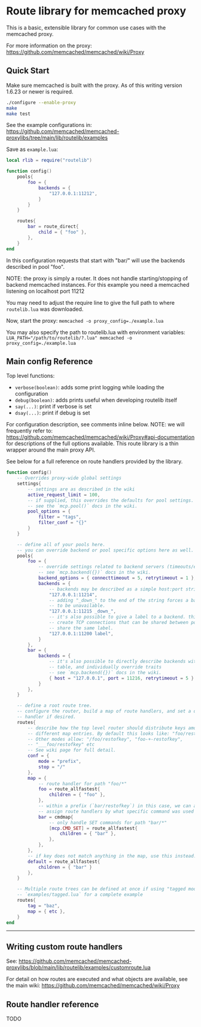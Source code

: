 # Route library for memcached proxy

This is a basic, extensible library for common use cases with the memcached
proxy.

For more information on the proxy: https://github.com/memcached/memcached/wiki/Proxy

## Quick Start

Make sure memcached is built with the proxy. As of this writing version 1.6.23
or newer is required.

```sh
./configure --enable-proxy
make
make test
```

See the example configurations in: https://github.com/memcached/memcached-proxylibs/tree/main/lib/routelib/examples

Save as `example.lua`:
```lua
local rlib = require("routelib")

function config()
    pools{
        foo = {
            backends = {
                "127.0.0.1:11212",
            }
        }
    }

    routes{
        bar = route_direct{
            child = { "foo" },
        },
    }
end
```

In this configuration requests that start with "bar/" will use the backends
described in pool "foo".

NOTE: the proxy is simply a router. It does not handle starting/stopping of
backend memcached instances. For this example you need a memcached listening
on localhost port 11212

You may need to adjust the require line to give the full path to where `routelib.lua` was downloaded.

Now, start the proxy: `memcached -o proxy_config=./example.lua`

You may also specify the path to routelib.lua with environment variables: `LUA_PATH="/path/to/routelib/?.lua" memcached -o proxy_config=./example.lua`

## Main config Reference

Top level functions:

- `verbose(boolean)`: adds some print logging while loading the configuration
- `debug(boolean)`: adds prints useful when developing routelib itself
- `say(...)`: print if verbose is set
- `dsay(...)`: print if debug is set

For configuration description, see comments inline below. NOTE: we will
frequently refer to:
https://github.com/memcached/memcached/wiki/Proxy#api-documentation for
descriptions of the full options available. This route library is a thin
wrapper around the main proxy API.

See below for a full reference on route handlers provided by the library.

```lua
function config()
    -- Overrides proxy-wide global settings
    settings{
        -- settings are as described in the wiki
        active_request_limit = 100,
        -- if supplied, this overrides the defaults for pool settings.
        -- see the `mcp.pool()` docs in the wiki.
        pool_options = {
            filter = "tags",
            filter_conf = "{}"
        }
    }

    -- define all of your pools here.
    -- you can override backend or pool specific options here as well.
    pools{
        foo = {
            -- override settings related to backend servers (timeouts/etc)
            -- see `mcp.backend({})` docs in the wiki.
            backend_options = { connecttimeout = 5, retrytimeout = 1 },
            backends = {
                -- backends may be described as a simple host:port string
                "127.0.0.1:11214",
                -- adding "_down_" to the end of the string forces a backend
                -- to be unavailable.
                "127.0.0.1:11215 _down_",
                -- it's also possible to give a label to a backend. this will
                -- create TCP connections that can be shared between pools if they
                -- share the same label.
                "127.0.0.1:11200 label",
            }
        },
        bar = {
            backends = {
                -- it's also possible to directly describe backends with a
                -- table, and individually override traits
                -- see `mcp.backend({})` docs in the wiki.
                { host = "127.0.0.1", port = 11216, retrytimeout = 5 }
            }
        },
    }

    -- define a root route tree.
    -- configure the router, build a map of route handlers, and set a default
    -- handler if desired.
    routes{
        -- describe how the top level router should distribute keys among the
        -- different map entries. By default this looks like: "foo/restofkey"
        -- Other modes allow: "/foo/restofkey", "foo-+-restofkey",
        -- "___foo/restofkey" etc
        -- See wiki page for full detail.
        conf = {
            mode = "prefix",
            stop = "/"
        },
        map = {
            -- route handler for path "foo/*"
            foo = route_allfastest{
                children = { "foo" },
            },
            -- within a prefix (`bar/restofkey`) in this case, we can also
            -- assign route handlers by what specific command was used to get here.
            bar = cmdmap{
                -- only handle SET commands for path "bar/*"
                [mcp.CMD_SET] = route_allfastest{
                    children = { "bar" },
                },
            },
        },
        -- if key does not match anything in the map, use this instead.
        default = route_allfastest{
            children = { "bar" }
        },
    }

    -- Multiple route trees can be defined at once if using "tagged mode". See
    -- `examples/tagged.lua` for a complete example
    routes{
        tag = "baz",
        map = { etc },
    }
end
```
---

## Writing custom route handlers

See: https://github.com/memcached/memcached-proxylibs/blob/main/lib/routelib/examples/customroute.lua

For detail on how routes are executed and what objects are available, see the
main wiki: https://github.com/memcached/memcached/wiki/Proxy

## Route handler reference

TODO
